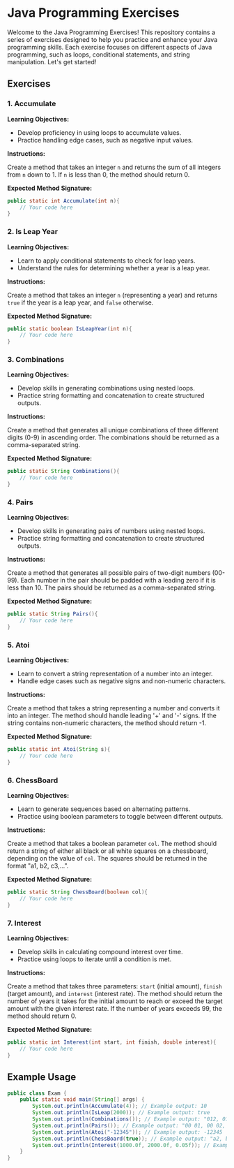 # Java Programming Exercises

Welcome to the Java Programming Exercises! This repository contains a series of exercises designed to help you practice and enhance your Java programming skills. Each exercise focuses on different aspects of Java programming, such as loops, conditional statements, and string manipulation. Let's get started!

## Exercises

### 1. Accumulate

**Learning Objectives:**

- Develop proficiency in using loops to accumulate values.
- Practice handling edge cases, such as negative input values.

**Instructions:**

Create a method that takes an integer `n` and returns the sum of all integers from `n` down to 1. If `n` is less than 0, the method should return 0.

**Expected Method Signature:**
```java
public static int Accumulate(int n){
    // Your code here
}
```

### 2. Is Leap Year

**Learning Objectives:**

- Learn to apply conditional statements to check for leap years.
- Understand the rules for determining whether a year is a leap year.

**Instructions:**

Create a method that takes an integer `n` (representing a year) and returns `true` if the year is a leap year, and `false` otherwise.

**Expected Method Signature:**
```java
public static boolean IsLeapYear(int n){
    // Your code here
}
```

### 3. Combinations

**Learning Objectives:**

- Develop skills in generating combinations using nested loops.
- Practice string formatting and concatenation to create structured outputs.

**Instructions:**

Create a method that generates all unique combinations of three different digits (0-9) in ascending order. The combinations should be returned as a comma-separated string.

**Expected Method Signature:**
```java
public static String Combinations(){
    // Your code here
}
```

### 4. Pairs

**Learning Objectives:**

- Develop skills in generating pairs of numbers using nested loops.
- Practice string formatting and concatenation to create structured outputs.

**Instructions:**

Create a method that generates all possible pairs of two-digit numbers (00-99). Each number in the pair should be padded with a leading zero if it is less than 10. The pairs should be returned as a comma-separated string.

**Expected Method Signature:**
```java
public static String Pairs(){
    // Your code here
}
```

### 5. Atoi

**Learning Objectives:**

- Learn to convert a string representation of a number into an integer.
- Handle edge cases such as negative signs and non-numeric characters.

**Instructions:**

Create a method that takes a string representing a number and converts it into an integer. The method should handle leading '+' and '-' signs. If the string contains non-numeric characters, the method should return -1.

**Expected Method Signature:**
```java
public static int Atoi(String s){
    // Your code here
}
```

### 6. ChessBoard

**Learning Objectives:**

- Learn to generate sequences based on alternating patterns.
- Practice using boolean parameters to toggle between different outputs.

**Instructions:**

Create a method that takes a boolean parameter `col`. The method should return a string of either all black or all white squares on a chessboard, depending on the value of `col`. The squares should be returned in the format "a1, b2, c3,...".

**Expected Method Signature:**
```java
public static String ChessBoard(boolean col){
    // Your code here
}
```

### 7. Interest

**Learning Objectives:**

- Develop skills in calculating compound interest over time.
- Practice using loops to iterate until a condition is met.

**Instructions:**

Create a method that takes three parameters: `start` (initial amount), `finish` (target amount), and `interest` (interest rate). The method should return the number of years it takes for the initial amount to reach or exceed the target amount with the given interest rate. If the number of years exceeds 99, the method should return 0.

**Expected Method Signature:**
```java
public static int Interest(int start, int finish, double interest){
    // Your code here
}
```

## Example Usage

```java
public class Exam {
    public static void main(String[] args) {
        System.out.println(Accumulate(4)); // Example output: 10
        System.out.println(IsLeap(2000)); // Example output: true
        System.out.println(Combinations()); // Example output: "012, 013, 014, ..."
        System.out.println(Pairs()); // Example output: "00 01, 00 02, ..."
        System.out.println(Atoi("-12345")); // Example output: -12345
        System.out.println(ChessBoard(true)); // Example output: "a2, b1, c2, ..."
        System.out.println(Interest(1000.0f, 2000.0f, 0.05f)); // Example output: 15
    }
}
```